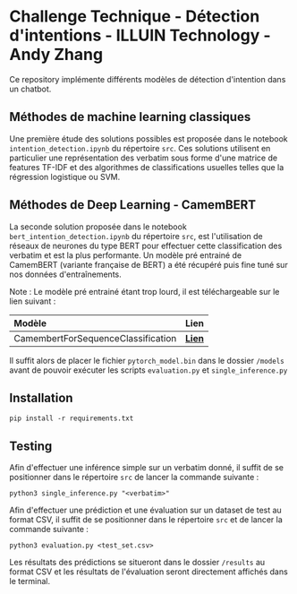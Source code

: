 # Challenge Technique - Détection d'intentions - ILLUIN Technology - Andy Zhang

Ce repository implémente différents modèles de détection d'intention dans un chatbot.

## Méthodes de machine learning classiques

Une première étude des solutions possibles est proposée dans le notebook `intention_detection.ipynb` du répertoire `src`.
Ces solutions utilisent en particulier une représentation des verbatim sous forme d'une matrice de features TF-IDF et des algorithmes de classifications usuelles telles que la régression logistique ou SVM.

## Méthodes de Deep Learning - CamemBERT

La seconde solution proposée dans le notebook `bert_intention_detection.ipynb` du répertoire `src`, est l'utilisation de réseaux de neurones du type BERT pour effectuer cette classification des verbatim et est la plus performante.
Un modèle pré entrainé de CamemBERT (variante française de BERT) a été récupéré puis fine tuné sur nos données d'entraînements.

Note : Le modèle pré entrainé étant trop lourd, il est téléchargeable sur le lien suivant :

| Modèle | Lien |
| :-- | :-: |
| CamembertForSequenceClassification | [**Lien**](https://filesender.renater.fr/?s=download&token=0d52833d-41a0-4f26-85ef-c3094d2dc42c) |

Il suffit alors de placer le fichier `pytorch_model.bin` dans le dossier `/models` avant de pouvoir exécuter les scripts `evaluation.py` et `single_inference.py`

## Installation

``` shell
pip install -r requirements.txt
```

## Testing

Afin d'effectuer une inférence simple sur un verbatim donné, il suffit de se positionner dans le répertoire `src` de lancer la commande suivante :

``` shell
python3 single_inference.py "<verbatim>"
```

Afin d'effectuer une prédiction et une évaluation sur un dataset de test au format CSV, il suffit de se positionner dans le répertoire `src` et de lancer la commande suivante :

``` shell
python3 evaluation.py <test_set.csv>
```

Les résultats des prédictions se situeront dans le dossier `/results` au format CSV et les résultats de l'évaluation seront directement affichés dans le terminal.